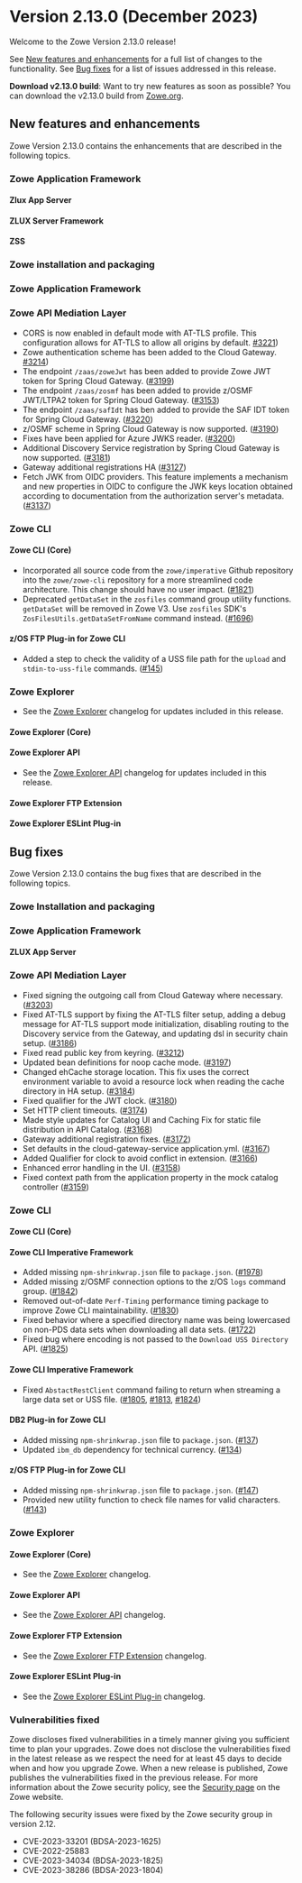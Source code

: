 # Version 2.13.0 (December 2023)

Welcome to the Zowe Version 2.13.0 release!

See [New features and enhancements](#new-features-and-enhancements) for a full list of changes to the functionality. See [Bug fixes](#bug-fixes) for a list of issues addressed in this release.

**Download v2.13.0 build**: Want to try new features as soon as possible? You can download the v2.13.0 build from [Zowe.org](https://www.zowe.org/download.html).

## New features and enhancements

Zowe Version 2.13.0 contains the enhancements that are described in the following topics.

### Zowe Application Framework 

#### Zlux App Server

#### ZLUX Server Framework

#### ZSS

### Zowe installation and packaging

### Zowe Application Framework

### Zowe API Mediation Layer

* CORS is now enabled in default mode with AT-TLS profile. This configuration allows for AT-TLS to allow all origins by default. [#3221](https://github.com/zowe/api-layer/issues/3221))
* Zowe authentication scheme has been added to the Cloud Gateway. [#3214](https://github.com/zowe/api-layer/issues/3214))
* The endpoint `/zaas/zoweJwt` has been added to provide Zowe JWT token for Spring Cloud Gateway. ([#3199](https://github.com/zowe/api-layer/issues/3199))
* The endpoint `/zaas/zosmf` has been added to provide z/OSMF JWT/LTPA2 token for Spring Cloud Gateway. ([#3153](https://github.com/zowe/api-layer/issues/3153))
* The endpoint `/zaas/safIdt` has ben added to provide the SAF IDT token for Spring Cloud Gateway. ([#3220](https://github.com/zowe/api-layer/issues/3220))
* z/OSMF scheme in Spring Cloud Gateway is now supported. ([#3190](https://github.com/zowe/api-layer/issues/3190))
* Fixes have been applied for Azure JWKS reader. ([#3200](https://github.com/zowe/api-layer/issues/3200))
* Additional Discovery Service registration by Spring Cloud Gateway is now supported. ([#3181](https://github.com/zowe/api-layer/issues/3181))
* Gateway additional registrations HA ([#3127](https://github.com/zowe/api-layer/issues/3127))
* Fetch JWK from OIDC providers. This feature implements a mechanism and new properties in OIDC to configure the JWK keys location obtained according to documentation from the authorization server's metadata. ([#3137](https://github.com/zowe/api-layer/issues/3137))

### Zowe CLI

#### Zowe CLI (Core)

- Incorporated all source code from the `zowe/imperative` Github repository into the `zowe/zowe-cli` repository for a more streamlined code architecture. This change should have no user impact. ([#1821](https://github.com/zowe/zowe-cli/pull/1821))
- Deprecated `getDataSet` in the `zosfiles` command group utility functions. `getDataSet` will be removed in Zowe V3. Use `zosfiles` SDK's `ZosFilesUtils.getDataSetFromName` command instead. ([#1696](https://github.com/zowe/zowe-cli/issues/1696))

#### z/OS FTP Plug-in for Zowe CLI

- Added a step to check the validity of a USS file path for the `upload` and `stdin-to-uss-file` commands. ([#145](https://github.com/zowe/zowe-cli-ftp-plugin/pull/145))

### Zowe Explorer

- See the [Zowe Explorer](https://github.com/zowe/vscode-extension-for-zowe/blob/main/packages/zowe-explorer/CHANGELOG.md) changelog for updates included in this release.

#### Zowe Explorer (Core)

#### Zowe Explorer API

- See the [Zowe Explorer API](https://github.com/zowe/vscode-extension-for-zowe/blob/main/packages/zowe-explorer-api/CHANGELOG.md) changelog for updates included in this release.

#### Zowe Explorer FTP Extension

#### Zowe Explorer ESLint Plug-in

## Bug fixes

Zowe Version 2.13.0 contains the bug fixes that are described in the following topics.

### Zowe Installation and packaging

### Zowe Application Framework

#### ZLUX App Server

### Zowe API Mediation Layer

- Fixed signing the outgoing call from Cloud Gateway where necessary. ([#3203](https://github.com/zowe/api-layer/issues/3203)) 
- Fixed AT-TLS support by fixing the AT-TLS filter setup, adding a debug message for AT-TLS support mode initialization, disabling routing to the Discovery service from the Gateway, and updating dsl in security chain setup. ([#3186](https://github.com/zowe/api-layer/issues/3186))
- Fixed read public key from keyring. ([#3212](https://github.com/zowe/api-layer/issues/3212))
- Updated bean definitions for noop cache mode. ([#3197](https://github.com/zowe/api-layer/issues/3197)) 
- Changed ehCache storage location. This fix uses the correct environment variable to avoid a resource lock when reading the cache directory in HA setup. ([#3184](https://github.com/zowe/api-layer/issues/3184))
- Fixed qualifier for the JWT clock. ([#3180](https://github.com/zowe/api-layer/pull/3180))
- Set HTTP client timeouts. ([#3174](https://github.com/zowe/api-layer/issues/3174)) 
- Made style updates for Catalog UI and Caching Fix for static file distribution in API Catalog. ([#3168](https://github.com/zowe/api-layer/issues/3168))
- Gateway additional registration fixes. ([#3172](https://github.com/zowe/api-layer/issues/3172))
- Set defaults in the cloud-gateway-service application.yml. ([#3167](https://github.com/zowe/api-layer/issues/3167))
- Added Qualifier for clock to avoid conflict in extension. ([#3166](https://github.com/zowe/api-layer/pull/3166))
- Enhanced error handling in the UI. ([#3158](https://github.com/zowe/api-layer/issues/3158))
- Fixed context path from the application property in the mock catalog controller ([#3159](https://github.com/zowe/api-layer/issues/3159))

### Zowe CLI

#### Zowe CLI (Core)

#### Zowe CLI Imperative Framework

- Added missing `npm-shrinkwrap.json` file to `package.json`. ([#1978](https://github.com/zowe/zowe-cli/pull/1978))
- Added missing z/OSMF connection options to the z/OS `logs` command group. ([#1842](https://github.com/zowe/zowe-cli/pull/1842))
- Removed out-of-date `Perf-Timing` performance timing package to improve Zowe CLI maintainability. ([#1830](https://github.com/zowe/zowe-cli/pull/1830))
- Fixed behavior where a specified directory name was being lowercased on non-PDS data sets when downloading all data sets. ([#1722](https://github.com/zowe/zowe-cli/issues/1722))
- Fixed bug where encoding is not passed to the `Download USS Directory` API. ([#1825](https://github.com/zowe/zowe-cli/issues/1825))

#### Zowe CLI Imperative Framework

- Fixed `AbstactRestClient` command failing to return when streaming a large data set or USS file. ([#1805](https://github.com/zowe/zowe-cli/issues/1805), [#1813](https://github.com/zowe/zowe-cli/issues/1813), [#1824](https://github.com/zowe/zowe-cli/issues/1824))

#### DB2 Plug-in for Zowe CLI

- Added missing `npm-shrinkwrap.json` file to `package.json`. ([#137](https://github.com/zowe/zowe-cli-db2-plugin/pull/137))
- Updated `ibm_db` dependency for technical currency. ([#134](https://github.com/zowe/zowe-cli-db2-plugin/pull/134/files))

#### z/OS FTP Plug-in for Zowe CLI

- Added missing `npm-shrinkwrap.json` file to `package.json`. ([#147](https://github.com/zowe/zowe-cli-ftp-plugin/pull/147))
- Provided new utility function to check file names for valid characters. ([#143](https://github.com/zowe/zowe-cli-ftp-plugin/issues/143))

### Zowe Explorer

#### Zowe Explorer (Core)

- See the [Zowe Explorer](https://github.com/zowe/vscode-extension-for-zowe/blob/main/packages/zowe-explorer/CHANGELOG.md) changelog.

#### Zowe Explorer API

- See the [Zowe Explorer API](https://github.com/zowe/vscode-extension-for-zowe/blob/main/packages/zowe-explorer-api/CHANGELOG.md) changelog.

#### Zowe Explorer FTP Extension

- See the [Zowe Explorer FTP Extension](https://github.com/zowe/vscode-extension-for-zowe/blob/main/packages/zowe-explorer-ftp-extension/CHANGELOG.md) changelog.

#### Zowe Explorer ESLint Plug-in

- See the [Zowe Explorer ESLint Plug-in](https://github.com/zowe/vscode-extension-for-zowe/blob/main/packages/eslint-plugin-zowe-explorer/CHANGELOG.md) changelog.

### Vulnerabilities fixed

Zowe discloses fixed vulnerabilities in a timely manner giving you sufficient time to plan your upgrades. Zowe does not disclose the vulnerabilities fixed in the latest release as we respect the need for at least 45 days to decide when and how you upgrade Zowe. When a new release is published, Zowe publishes the vulnerabilities fixed in the previous release. For more information about the Zowe security policy, see the [Security page](https://www.zowe.org/security.html) on the Zowe website.

The following security issues were fixed by the Zowe security group in version 2.12.

- CVE-2023-33201 (BDSA-2023-1625)
- CVE-2022-25883
- CVE-2023-34034 (BDSA-2023-1825)
- CVE-2023-38286 (BDSA-2023-1804)

